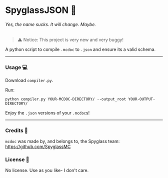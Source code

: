 # SpyglassJSON 🔎
###### Yes, the name sucks. It will change. Maybe.

> ⚠️ Notice: This project is very new and very buggy!

A python script to compile `.mcdoc` to `.json` and ensure its a valid schema.

---

### Usage 💻
Download `compiler.py`.

Run:
```
python compiler.py YOUR-MCDOC-DIRECTORY/ --output_root YOUR-OUTPUT-DIRECTORY/
```

Enjoy the `.json` versions of your `.mcdoc`s!

---

### Credits 👥
`mcdoc` was made by, and belongs to, the Spyglass team: https://github.com/SpyglassMC

### License 📜
No license. Use as you like- I don't care.
